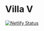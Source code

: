 # Villa V

[![Netlify Status](https://api.netlify.com/api/v1/badges/5462e3c1-e36d-48dd-a919-0c7bd94f79c5/deploy-status)](https://app.netlify.com/sites/villav/deploys)
